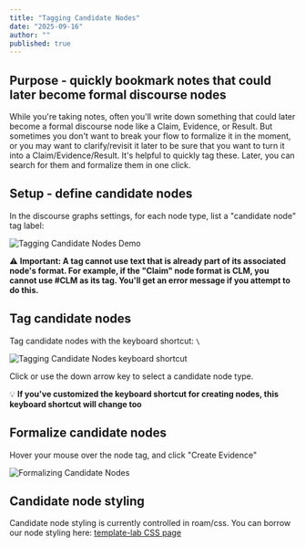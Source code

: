 ```yaml
---
title: "Tagging Candidate Nodes"
date: "2025-09-16"
author: ""
published: true
---
```


## Purpose - quickly bookmark notes that could later become formal discourse nodes

While you're taking notes, often you'll write down something that could later become a formal discourse node like a Claim, Evidence, or Result. But sometimes you don't want to break your flow to formalize it in the moment, or you may want to clarify/revisit it later to be sure that you want to turn it into a Claim/Evidence/Result.
It's helpful to quickly tag these. Later, you can search for them and formalize them in one click.

## Setup - define candidate nodes

In the discourse graphs settings, for each node type, list a "candidate node" tag label:

![Tagging Candidate Nodes Demo](/docs/roam/tagging-config.gif)

⚠️ __Important: A tag cannot use text that is already part of its associated node's format. For example, if the "Claim" node format is CLM, you cannot use #CLM as its tag. You'll get an error message if you attempt to do this.__

## Tag candidate nodes

Tag candidate nodes with the keyboard shortcut: `\`

![Tagging Candidate Nodes keyboard shortcut](/docs/roam/tagging-demo.gif)

Click or use the down arrow key to select a candidate node type.

💡 __If you've customized the keyboard shortcut for creating nodes, this keyboard shortcut will change too__

## Formalize candidate nodes

Hover your mouse over the node tag, and click "Create Evidence"

<!-- TODO: update this gif with smoother UX, including auto-remove tag -->

![Formalizing Candidate Nodes](/docs/roam/tagging-formalization.gif)

## Candidate node styling

Candidate node styling is currently controlled in roam/css. You can borrow our node styling here: [template-lab CSS page](https://roamresearch.com/#/app/template-lab/page/X8V4gy32s)
